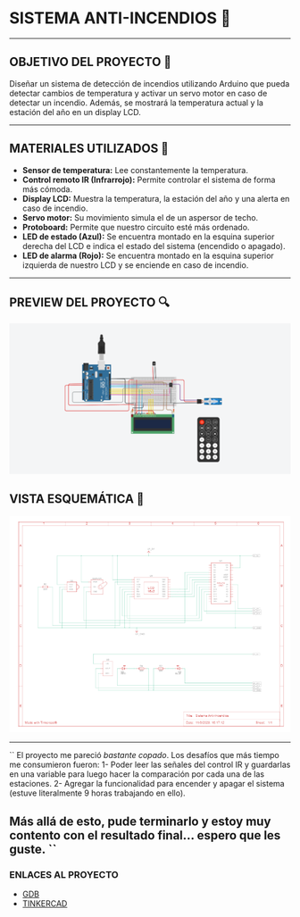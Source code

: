 # SISTEMA ANTI-INCENDIOS 🚨

---

## OBJETIVO DEL PROYECTO 📑
Diseñar un sistema de detección de incendios utilizando Arduino que pueda detectar cambios de temperatura y activar un servo motor en caso de detectar un incendio. Además, se mostrará la temperatura actual y la estación del año en un display LCD.

---

## MATERIALES UTILIZADOS 🔧
- **Sensor de temperatura:** Lee constantemente la temperatura.
- **Control remoto IR (Infrarrojo):** Permite controlar el sistema de forma más cómoda.
- **Display LCD:** Muestra la temperatura, la estación del año y una alerta en caso de incendio.
- **Servo motor:** Su movimiento simula el de un aspersor de techo.
- **Protoboard:** Permite que nuestro circuito esté más ordenado.
- **LED de estado (Azul):** Se encuentra montado en la esquina superior derecha del LCD e indica el estado del sistema (encendido o apagado).
- **LED de alarma (Rojo):** Se encuentra montado en la esquina superior izquierda de nuestro LCD y se enciende en caso de incendio.

---

## PREVIEW DEL PROYECTO 🔍
![img](preview.png)

## VISTA ESQUEMÁTICA 📐
![img](Vistaesquematica.png) 

---
``
El proyecto me pareció *bastante copado*. Los desafíos que más tiempo me consumieron fueron:
1- Poder leer las señales del control IR y guardarlas en una variable para luego hacer la comparación por cada una de las estaciones.
2- Agregar la funcionalidad para encender y apagar el sistema (estuve literalmente 9 horas trabajando en ello).

Más allá de esto, pude terminarlo y estoy muy contento con el resultado final... espero que les guste.
``
---

### **ENLACES AL PROYECTO**
- [GDB](https://onlinegdb.com/HAFM3ZeGAx)
- [TINKERCAD](https://onlinegdb.com/HAFM3ZeGAx)
